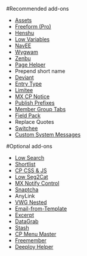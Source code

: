 #Recommended add-ons
- [Assets](https://devot-ee.com/add-ons/assets)
- [Freeform (Pro)](https://solspace.com/expressionengine/freeform)
- [Henshu](https://zenbustudio.com/software/henshu)
- [Low Variables](http://devot-ee.com/add-ons/low-variables)
- [NavEE](http://devot-ee.com/add-ons/navee)
- [Wygwam](http://devot-ee.com/add-ons/wygwam)
- [Zenbu](https://zenbustudio.com/software/zenbu)
- [Page Helper](https://devot-ee.com/add-ons/page-helper)
- Prepend short name
- [Deviant](https://devot-ee.com/add-ons/deviant)
- [Entry Type](https://devot-ee.com/add-ons/entry-type)
- [Limitee](https://devot-ee.com/add-ons/limitee)
- [MX CP Notice](https://devot-ee.com/add-ons/mx-cp-notice-ce)
- [Publish Prefixes](https://devot-ee.com/add-ons/publish-prefixes)
- [Member Group Tabs](https://devot-ee.com/add-ons/member-group-tabs)
- [Field Pack](https://devot-ee.com/add-ons/field-pack)
- Replace Quotes
- [Switchee](https://devot-ee.com/add-ons/switchee)
- [Custom System Messages](https://devot-ee.com/add-ons/custom-system-messages)

#Optional add-ons
- [Low Search](https://devot-ee.com/add-ons/low-search)
- [Shortlist](https://devot-ee.com/add-ons/shortlist)
- [CP CSS & JS](https://devot-ee.com/add-ons/cp-css-js)
- [Low Seg2Cat](https://devot-ee.com/add-ons/low-seg2cat)
- [MX Notify Control](https://devot-ee.com/add-ons/mx-notify-control)
- [Snaptcha](https://devot-ee.com/add-ons/snaptcha)
- AnyLink
- [VWG Nested](https://devot-ee.com/add-ons/vmg-nested)
- [Email-from-Template](https://devot-ee.com/add-ons/email-from-template)
- [Excerpt](https://devot-ee.com/add-ons/excerpt1)
- [DataGrab](https://devot-ee.com/add-ons/datagrab)
- [Stash](https://devot-ee.com/add-ons/stash)
- [CP Menu Master](https://devot-ee.com/add-ons/cp-menu-master)
- [Freemember](https://github.com/devdemon/freemember)
- [Deeploy Helper](https://www.hopstudios.com/software/deeploy_helper)
